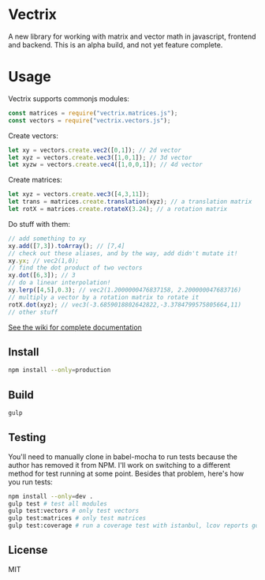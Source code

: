 Vectrix
=======
A new library for working with matrix and vector math in javascript, frontend and backend.
This is an alpha build, and not yet feature complete.

Usage
=====
Vectrix supports commonjs modules:
```javascript
const matrices = require("vectrix.matrices.js");
const vectors = require("vectrix.vectors.js");
```

Create vectors:
```javascript
let xy = vectors.create.vec2([0,1]); // 2d vector
let xyz = vectors.create.vec3([1,0,1]); // 3d vector
let xyzw = vectors.create.vec4([1,0,0,1]); // 4d vector
```

Create matrices:
```javascript
let xyz = vectors.create.vec3([4,3,11]);
let trans = matrices.create.translation(xyz); // a translation matrix
let rotX = matrices.create.rotateX(3.24); // a rotation matrix
```

Do stuff with them:
```javascript
// add something to xy
xy.add([7,3]).toArray(); // [7,4]
// check out these aliases, and by the way, add didn't mutate it!
xy.yx; // vec2(1,0);
// find the dot product of two vectors
xy.dot([6,3]); // 3
// do a linear interpolation!
xy.lerp([4,5],0.3); // vec2(1.2000000476837158, 2.200000047683716)
// multiply a vector by a rotation matrix to rotate it
rotX.dot(xyz); // vec3(-3.6859018802642822,-3.3784799575805664,11)
// other stuff
```

[See the wiki for complete documentation](https://github.com/nphyx/vectrix/wiki)

Install
-------
```bash
npm install --only=production
```

Build
-----
```bash
gulp
```

Testing
-------
You'll need to manually clone in babel-mocha to run tests because the author has removed
it from NPM. I'll work on switching to a different method for test running at some point.
Besides that problem, here's how you run tests:
```bash
npm install --only=dev .
gulp test # test all modules
gulp test:vectors # only test vectors
gulp test:matrices # only test matrices
gulp test:coverage # run a coverage test with istanbul, lcov reports go in /coverage
```

License
-------
MIT
